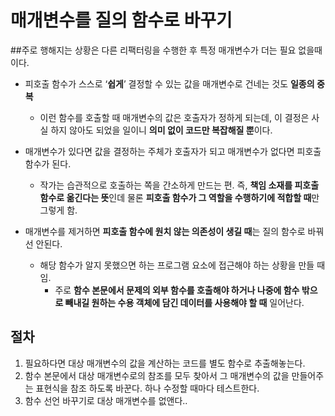 매개변수를 질의 함수로 바꾸기
=============================

##주로 행해지는 상황은 다른 리팩터링을 수행한 후 특정 매개변수가 더는 필요 없을때이다.

- 피호출 함수가 스스로 ‘**쉽게**’ 결정할 수 있는 값을 매개변수로 건네는 것도 **일종의 중복**
    - 이런 함수를 호출할 때 매개변수의 값은 호출자가 정하게 되는데, 이 결정은 사실 하지 않아도 되었을 일이니 **의미 없이 코드만 복잡해질 뿐**이다.

- 매개변수가 있다면 값을 결정하는 주체가 호출자가 되고 매개변수가 없다면 피호출 함수가 된다.
    - 작가는 습관적으로 호출하는 쪽을 간소하게 만드는 편. 즉, **책임 소재를 피호출 함수로 옮긴다는 뜻**인데 물론 **피호출 함수가 그 역할을 수행하기에 적합할 때**만 그렇게 함.

- 매개변수를 제거하면 **피호출 함수에 원치 않는 의존성이 생길 때**는 질의 함수로 바꿔선 안된다.
    - 해당 함수가 알지 못했으면 하는 프로그램 요소에 접근해야 하는 상황을 만들 때임.
        - 주로 **함수 본문에서 문제의 외부 함수를 호출해야 하거나 나중에 함수 밖으로 빼내길 원하는 수용 객체에 담긴 데이터를 사용해야 할 때** 일어난다.

## 절차

1. 필요하다면 대상 매개변수의 값을 계산하는 코드를 별도 함수로 추출해놓는다.
2. 함수 본문에서 대상 매개변수로의 참조를 모두 찾아서 그 매개변수의 값을 만들어주는 표현식을 참조 하도록 바꾼다. 하나 수정할 때마다 테스트한다.
3. 함수 선언 바꾸기로 대상 매개변수를 없앤다..
